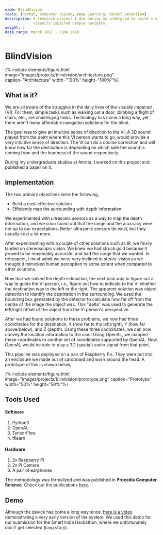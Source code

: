 ```yaml
---
name: BlindVision
tools: [Python, Computer Vision, Deep Learning, Object Detection]
description: A research project I did during my undergrad to build a vision system that helps
             visually impaired people navigate.
weight: 3
date_range: March 2017 - June 2018
---
```


# BlindVision

{% include elements/figure.html image="images/projects/blindvision/architecture.png" caption="Architecture" width="100%" height="100%"%}

## What is it?

We are all aware of the struggles in the daily lives of the visually impaired (VI). For them, simple tasks such as walking out a door, climbing a flight of stairs, etc., are challenging tasks. Technology has come a long way, yet there aren't many affordable navigation solutions for the blind.

The goal was to give an intuitive sense of direction to the VI. A 3D sound played from the point where this VI person wants to go, would provide a very intuitive sense of direction. The VI can do a course correction and will know how far the destination is depending on which side the sound is coming from and the loudness of the sound respectively.

During my undergraduate studies at Amrita, I worked on this project and published a paper on it.

## Implementation

The two primary objectives were the following,

- Build a cost-effective solution
- Efficiently map the surrounding with depth information

We experimented with ultrasonic sensors as a way to map the depth information, and we soon found out that the range and the accuracy were not up to our expectations. Better ultrasonic sensors do exist, but they usually cost a lot more.

After experimenting with a couple of other solutions such as IR, we finally landed on stereoscopic vision. We knew we had struck gold because it proved to be reasonably accurate, and had the range that we wanted. In retrospect, I must admit we were very inclined to stereo-vision as we thought it mimicked human perception to some extent when compared to other solutions.

Now that we solved the depth estimation, the next task was to figure out a way to guide the VI person, i.e., figure out how to indicate to the VI whether the destination was to the left or the right. The apparent solution was object detection to identify the destination in the surrounding. We used the bounding box generated by the detector to calculate how far off from the centre of the image the object was. This "delta" was used to generate the left/right offset of the object from the VI person's perspective.

After we had found solutions to these problems, we now had three coordinates for the destination, X (how far to the left/right), Y (how far above/below), and Z (depth). Using these three coordinates, we can now convey the location information to the user. Using OpenAL, we mapped these coordinates to another set of coordinates supported by OpenAL. Now, OpenAL would be able to play a 3D (spatial) audio signal from that point.

This pipeline was deployed on a pair of Raspberry Pis. They were put into an enclosure we made out of cardboard and worn around the head. A prototype of this is shown below,

{% include elements/figure.html image="images/projects/blindvision/prototype.png" caption="Prototype" width="50%" height="50%"%}

## Tools Used

#### Software

1. Python3
2. OpenAL
3. TensorFlow
4. tflearn

#### Hardware

1. 2x Raspberry Pi
2. 2x Pi Camera
3. A pair of earphones

The methodology was formalized and was published in **Procedia Computer Science**. Check out the publications [here]({{site.baseurl}}/publications).

## Demo

Although the device has come a long way since, [here is a video](https://www.youtube.com/watch?v=-nlK2Z8NwKw) demonstrating a very early version of the system. We used this demo for our submission for the Smart India Hackathon, where we unfortunately didn't get selected (long story).